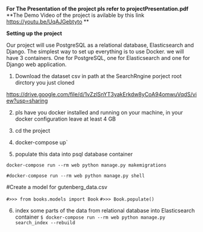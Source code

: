 **For The Presentation of the project  pls refer to projectPresentation.pdf**
**The Demo Video of the project is avilable by this link https://youtu.be/UqAJGebtyto **


**Setting up the project**

Our project will use PostgreSQL as a relational database, Elasticsearch and Django. The simplest way to set up everything is to use Docker.  we will have 3 containers. One for PostgreSQL, one for Elasticsearch and one for Django web application.
1. Download the dataset csv in path at the SearchRngine porject  root dirctory you just cloned

https://drive.google.com/file/d/1vZzlSnYT3yakErkdw8yCoA94omwuVqdS/view?usp=sharing

2. pls have you docker installed and running on your machine, in your docker configuration leave at least 4 GB 

3. cd the project

4. docker-compose up`

5. populate this data into psql database container

`docker-compose run --rm web python manage.py makemigrations`

`#docker-compose run --rm web python manage.py shell`

#Create a model for gutenberg_data.csv

`#>>> from books.models import Book`
`#>>> Book.populate()`

6. index some parts of the data from relational database into Elasticsearch container
`$ docker-compose run --rm web python manage.py search_index --rebuild`
